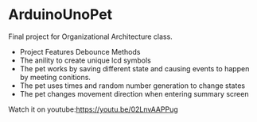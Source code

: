 # ArduinoUnoPet
Final project for Organizational Architecture class.
- Project Features Debounce Methods
- The anility to create unique lcd symbols
- The pet works by saving different state and causing events to happen by meeting conitions. 
- The pet uses times and random number generation to change states
- The pet changes movement direction when entering summary screen

Watch it on youtube:https://youtu.be/02LnvAAPPug 

